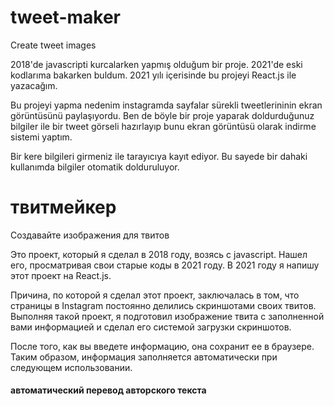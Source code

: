 # tweet-maker
Create tweet images

2018'de javascripti kurcalarken yapmış olduğum bir proje. 2021'de eski kodlarıma bakarken buldum. 2021 yılı içerisinde bu projeyi React.js ile yazacağım.

Bu projeyi yapma nedenim instagramda sayfalar sürekli tweetlerininin ekran görüntüsünü paylaşıyordu. Ben de böyle bir proje yaparak doldurduğunuz bilgiler ile bir tweet görseli hazırlayıp bunu ekran görüntüsü olarak indirme sistemi yaptım.

Bir kere bilgileri girmeniz ile tarayıcıya kayıt ediyor. Bu sayede bir dahaki kullanımda bilgiler otomatik dolduruluyor.

# твитмейкер
Создавайте изображения для твитов

Это проект, который я сделал в 2018 году, возясь с javascript. Нашел его, просматривая свои старые коды в 2021 году. В 2021 году я напишу этот проект на React.js.

Причина, по которой я сделал этот проект, заключалась в том, что страницы в Instagram постоянно делились скриншотами своих твитов. Выполняя такой проект, я подготовил изображение твита с заполненной вами информацией и сделал его системой загрузки скриншотов.

После того, как вы введете информацию, она сохранит ее в браузере. Таким образом, информация заполняется автоматически при следующем использовании.

 #### автоматический перевод авторского текста
